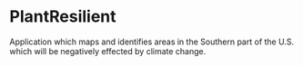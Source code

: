 # PlantResilient
Application which maps and identifies areas in the Southern part of the U.S. which will be negatively effected by climate change.
